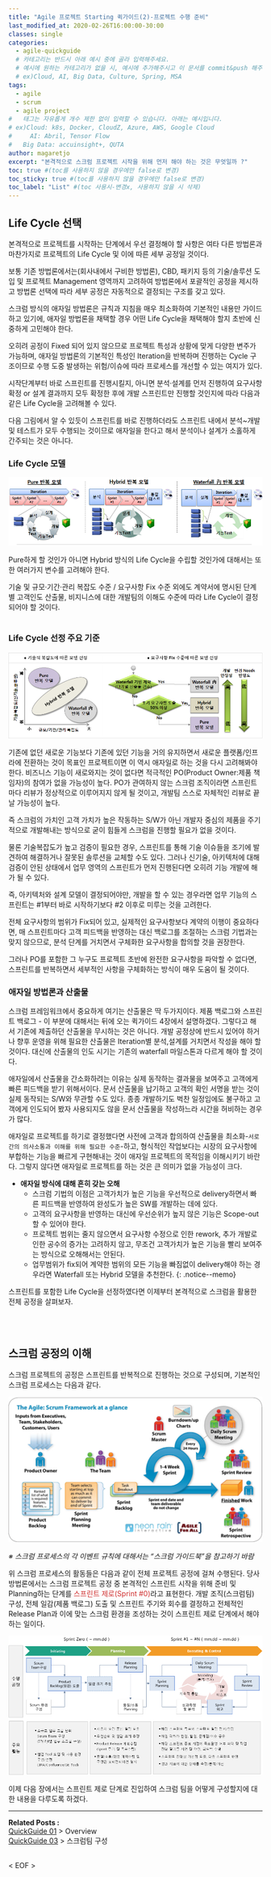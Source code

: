 ```yaml
---
title: "Agile 프로젝트 Starting 퀵가이드(2)-프로젝트 수행 준비"
last_modified_at: 2020-02-26T16:00:00-30:00
classes: single
categories:
  - agile-quickguide
  # 카테고리는 반드시 아래 예시 중에 골라 입력해주세요.
  # 예시에 원하는 카테고리가 없을 시, 예시에 추가해주시고 이 문서를 commit&push 해주세요.
  # ex)Cloud, AI, Big Data, Culture, Spring, MSA
tags:
  - agile
  - scrum 
  - agile project
#	태그는 자유롭게 개수 제한 없이 입력할 수 있습니다. 아래는 예시입니다.
# ex)Cloud: k8s, Docker, CloudZ, Azure, AWS, Google Cloud
#	  AI: Abril, Tensor Flow
#   Big Data: accuinsight+, QUTA
author: magaretjo
excerpt: "본격적으로 스크럼 프로젝트 시작을 위해 먼저 해야 하는 것은 무엇일까 ?"
toc: true #(toc를 사용하지 않을 경우에만 false로 변경)
toc_sticky: true #(toc를 사용하지 않을 경우에만 false로 변경)
toc_label: "List" #(toc 사용시-변경x, 사용하지 않을 시 삭제)
---
```


## <span class="mg_title_1">Life Cycle 선택

본격적으로 프로젝트를 시작하는 단계에서 우선 결정해야 할 사항은 여타 다른 방법론과 마찬가지로 프로젝트의 Life Cycle 및 이에 따른 세부 공정일 것이다.

보통 기존 방법론에서는(회사내에서 구비한 방법론),  CBD, 패키지 등의 기술/솔루션 도입 및 프로젝트 Management 영역까지 고려하여 방법론에서 포괄적인 공정을 제시하고  방법론 선택에 따라 세부 공정은 자동적으로 결정되는 구조를 갖고 있다.

스크럼 방식의 애자일 방법론은 규칙과 지침을 매우 최소화하여 기본적인 내용만 가이드하고 있기에, 애자일 방법론을 채택할 경우 어떤 Life Cycle을 채택해야 할지 초반에 신중하게 고민해야 한다.

오히려 공정이 Fixed 되어 있지 않으므로 프로젝트 특성과 상황에 맞게 다양한 변주가 가능하며, 애자일 방법론의 기본적인 특성인 Iteration을 반복하며 진행하는 Cycle 구조이므로 수행 도중 발생하는 위험/이슈에 따라 프로세스를 개선할 수 있는 여지가 있다.

시작단계부터 바로 스프린트를 진행시킬지, 아니면 분석·설계를 먼저 진행하여 요구사항 확정 or  설계 결과까지 모두 확정한 후에 개발 스프린트만 진행할 것인지에 따라 다음과 같은 Life Cycle을 고려해볼 수 있다.

다음 그림에서 알 수 있듯이 스프린트를 바로 진행하더라도 스프린트 내에서 분석~개발 및 테스트가 모두 수행되는 것이므로 애자일을 한다고 해서 분석이나 설계가 소홀하게 간주되는 것은 아니다. 

 
### Life Cycle 모델 

![](/assets/images/agile/agile-lifecycle-models.png) 

<!--
| Pure 반복 모델 | Hybrid 반복 모델 | Waterfall 內 반복 모델 |
|:---: |:---: |:---: |
| ![](/assets/images/agile/agile-lifecycle-puremodel.png)  | ![](/assets/images/agile/agile-lifecycle-hybridmodel.png) | ![](/assets/images/agile/agile-lifecycle-waterfallmodel.png) |
//-->

Pure하게 할 것인가 아니면 Hybrid 방식의 Life Cycle을 수립할 것인가에 대해서는 또한 여러가지 변수를 고려해야 한다.

기술 및 규모·기간·관리 복잡도 수준 / 요구사항 Fix 수준 외에도 계약서에 명시된 단계별 고객인도 산출물, 비지니스에 대한 개발팀의 이해도 수준에 따라 Life Cycle이 결정되어야 할 것이다.
<br><br>

### Life Cycle 선정 주요 기준 

![](/assets/images/agile/agile-lifecycle-base-cond.png)

<!--

| ● 기술적 복잡도에 따른 모델 선정 | ● 요구사항 Fix 수준에 따른 모델 선정 |
|--- |--- |
| ![](https://engineering-skcc.github.io/assets/images/agile/agile-lifecycle-base-tech.png) | ![](https://engineering-skcc.github.io/assets/images/agile/agile-lifecycle-base-req.png) |
//--> 

기존에 없던 새로운 기능보다 기존에 있던 기능을 거의 유지하면서 새로운 플랫폼/인프라에 전환하는 것이 목표인 프로젝트이면 이 역시 애자일로 하는 것을 다시 고려해봐야 한다. 비즈니스 기능이 새로와지는 것이 없다면 적극적인 PO(Product Owner:제품 책임자)의 참여가 없을 가능성이 높다.
PO가 관여하지 않는 스크럼 조직이라면 스프린트마다 리뷰가 정상적으로 이루어지지 않게 될 것이고, 개발팀 스스로 자체적인 리뷰로 끝날 가능성이 높다.

즉 스크럼의 가치인 고객 가치가 높은 작동하는 S/W가 아닌 개발자 중심의 제품을 주기적으로 개발해내는 방식으로  굳이 힘들게 스크럼을 진행할 필요가 없을 것이다.

물론 기술복잡도가 높고 검증이 필요한 경우, 스프린트를 통해 기술 이슈들을 조기에 발견하여 해결하거나 잘못된 솔루션을 교체할 수도 있다. 그러나 신기술, 아키텍처에 대해 검증이 안된 상태에서 업무 영역의 스프린트가 먼저 진행된다면 오히려 기능 개발에 해가 될 수 있다. 

즉, 아키텍처와 설계 모델이 결정되어야만, 개발을 할 수 있는 경우라면 업무 기능의 스프린트는 #1부터 바로 시작하기보다 #2 이후로 미루는 것을 고려한다.

전체 요구사항의 범위가 Fix되어 있고, 실제적인 요구사항보다 계약의 이행이 중요하다면, 매 스프린트마다 고객 피드백을 반영하는 대신 백로그를 조절하는 스크럼 기법과는 맞지 않으므로, 분석 단계를 거치면서 구체화한 요구사항을 합의할 것을 권장한다.

그러나 PO를 포함한 그 누구도 프로젝트 초반에 완전한 요구사항을 파악할 수 없다면, 스프린트를 반복하면서 세부적인 사항을 구체화하는 방식이 매우 도움이 될 것이다.




### 애자일 방법론과 산출물 

스크럼 프레임워크에서 중요하게 여기는 산출물은 딱 두가지이다. 제품 백로그와 스프린트 백로그 - 이 부분에 대해서는 뒤에 오는 퀵가이드 4장에서 설명하겠다. 
그렇다고 해서 기존에 제출하던 산출물을 무시하는 것은 아니다. 개발 공정상에 반드시 있어야 하거나 향후 운영을 위해 필요한 산출물은 Iteration별 분석,설계를 거치면서 작성을 해야 할 것이다.
대신에 산출물의 인도 시기는 기존의 waterfall 마일스톤과 다르게 해야 할 것이다.

애자일에서 산출물을 간소화하려는 이유는 실제 동작하는 결과물을 보여주고 고객에게 빠른 피드백을 받기 위해서이다. 문서 산출물을 납기하고 고객의 확인 서명을 받는 것이 실제 동작되는 S/W와 무관할 수도 있다. 종종 개발하기도 벅찬 일정임에도 불구하고 고객에게 인도되어 봤자 사용되지도 않을 문서 산출물을 작성하느라 시간을 허비하는 경우가 많다. 

애자일로 프로젝트를 하기로 결정했다면 사전에 고객과 합의하여 산출물을 최소화-`서로간의 의사소통과 이해를 위해 필요한 수준`-하고, 형식적인 작업보다는 시장의 요구사항에 부합하는 기능을 빠르게 구현해내는 것이 애자일 프로젝트의 목적임을 이해시키기 바란다.
그렇지 않다면 애자일로 프로젝트를 하는 것은 큰 의미가 없을 가능성이 크다.



- **애자일 방식에 대해 흔히 갖는 오해**
  - 스크럼 기법의 이점은 고객가치가 높은 기능을 우선적으로 delivery하면서 빠른 피드백을 반영하여 완성도가 높은 SW를 개발하는 데에 있다.
  - 고객의 요구사항을 반영하는 대신에 우선순위가 높지 않은 기능은 Scope-out 할 수 있어야 한다.
  - 프로젝트 범위는 줄지 않으면서 요구사항 수정으로 인한 rework, 추가 개발로 인한 공수의 증가는 고려하지 않고, 무조건 고객가치가 높은 기능을 빨리 보여주는 방식으로 오해해서는 안된다.
  - 업무범위가 fix되어 계약한 범위의 모든 기능을 빠짐없이 delivery해야 하는 경우라면 Waterfall 또는 Hybrid 모델을 추천한다.
{: .notice--memo} 
<!--팁 박스 노란색-->


스프린트를 포함한 Life Cycle을 선정하였다면 이제부터 본격적으로 스크럼을 활용한 전체 공정을 살펴보자.

<br><br>

## <span class="mg_title_1">스크럼 공정의 이해

스크럼 프로젝트의 공정은 스프린트를 반복적으로 진행하는 것으로 구성되며, 기본적인 스크럼 프로세스는 다음과 같다. 

 
![](/assets/images/agile/agile-scrum-process.png)

*※ 스크럼 프로세스의 각 이벤트 규칙에 대해서는 “스크럼 가이드북”을 참고하기 바람*
<br>


위 스크럼 프로세스의 활동들은 다음과 같이 전체 프로젝트 공정에 걸쳐 수행된다.
당사 방법론에서는 스크럼 프로젝트 공정 중 본격적인 스프린트 시작을 위해 준비 및 Planning하는 단계를 <span style="color:#d03030;">스프린트 제로(Sprint #0)</span>라고 표현한다.
개발 조직(스크럼팀) 구성, 전체 일감(제품 백로그) 도출 및 스프린트 주기와 회수를 결정하고 전체적인 Release Plan과 이에 맞는 스크럼 환경을 조성하는 것이 스프린트 제로 단계에서 해야 하는 일이다. 

![](/assets/images/agile/agile-scrum-project-process.png)


이제 다음 장에서는 스프린트 제로 단계로 진입하여 스크럼 팀을 어떻게 구성할지에 대한 내용을 다루도록 하겠다.

***

<div class="mg_subject_1"><b>Related Posts : </b></div> 
<div class="mg_content_1">
<a href="/agile-quickguide/Agile-QuickGuide01-Overview/">QuickGuide 01</a> > Overview <br>
<a href="/agile-quickguide/Agile-QuickGuide03-스크럼팀구성/">QuickGuide 03</a> > 스크럼팀 구성 
</div>
<br>

< EOF >